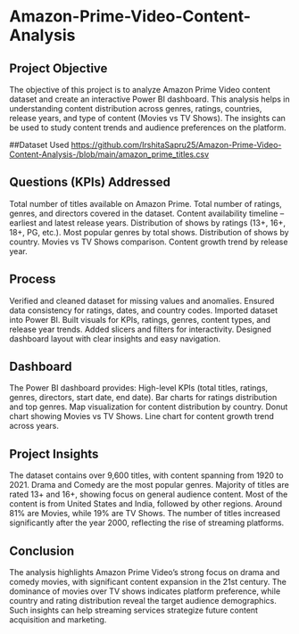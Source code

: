 # Amazon-Prime-Video-Content-Analysis
## Project Objective
The objective of this project is to analyze Amazon Prime Video content dataset and create an interactive Power BI dashboard.
This analysis helps in understanding content distribution across genres, ratings, countries, release years, and type of content (Movies vs TV Shows). The insights can be used to study content trends and audience preferences on the platform.

##Dataset Used
https://github.com/IrshitaSapru25/Amazon-Prime-Video-Content-Analysis-/blob/main/amazon_prime_titles.csv

## Questions (KPIs) Addressed
Total number of titles available on Amazon Prime.
Total number of ratings, genres, and directors covered in the dataset.
Content availability timeline – earliest and latest release years.
Distribution of shows by ratings (13+, 16+, 18+, PG, etc.).
Most popular genres by total shows.
Distribution of shows by country.
Movies vs TV Shows comparison.
Content growth trend by release year.

## Process
Verified and cleaned dataset for missing values and anomalies.
Ensured data consistency for ratings, dates, and country codes.
Imported dataset into Power BI.
Built visuals for KPIs, ratings, genres, content types, and release year trends.
Added slicers and filters for interactivity.
Designed dashboard layout with clear insights and easy navigation.

## Dashboard
The Power BI dashboard provides:
High-level KPIs (total titles, ratings, genres, directors, start date, end date).
Bar charts for ratings distribution and top genres.
Map visualization for content distribution by country.
Donut chart showing Movies vs TV Shows.
Line chart for content growth trend across years.

## Project Insights
The dataset contains over 9,600 titles, with content spanning from 1920 to 2021.
Drama and Comedy are the most popular genres.
Majority of titles are rated 13+ and 16+, showing focus on general audience content.
Most of the content is from United States and India, followed by other regions.
Around 81% are Movies, while 19% are TV Shows.
The number of titles increased significantly after the year 2000, reflecting the rise of streaming platforms.

## Conclusion
The analysis highlights Amazon Prime Video’s strong focus on drama and comedy movies, with significant content expansion in the 21st century.
The dominance of movies over TV shows indicates platform preference, while country and rating distribution reveal the target audience demographics.
Such insights can help streaming services strategize future content acquisition and marketing.
